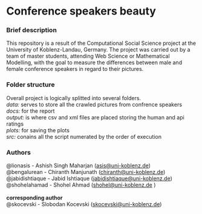 <h1>Conference speakers beauty </h1>

<h3> Brief description </h3>
This repository is a result of the Computational Social Science project at the University of Koblenz-Landau, Germany. The project was carried out by a team of master students, attending Web Science or Mathematical Modelling, with the goal to measure the differences between male and female conference speakers in regard to their pictures.

<h3>Folder structure</h3>
Overall project is logically splitted into several folders. <br/>
<i>data:</i> serves to store all the crawled pictures from confrence speakers<br/>
<i>docs:</i> for the report<br/>
<i>output:</i> is where csv and xml files are placed storing the human and api ratings<br/> 
<i>plots:</i> for saving the plots<br/>
<i>src:</i> conains all the script numerated by the order of execution<br/>

<h3> Authors </h3>
@lionasis - Ashish Singh Maharjan (<a href="mailto:asis@uni-koblenz.de">asis@uni-koblenz.de</a>) <br/>
@bengalurean - Chiranth Manjunath (<a href="mailto:chiranth@uni-koblenz.de">chiranth@uni-koblenz.de</a>) <br/>
@jabidishtiaque - Jabid Ishtiaque (<a href="mailto:jabidishtiaque@uni-koblenz.de">jabidishtiaque@uni-koblenz.de</a>) <br/>
@shohelahamad - Shohel Ahmad (<a href="mailto:shohel@uni-koblenz.de">shohel@uni-koblenz.de</a> ) <br/> <br/>
<b> corresponding author </b> <br/>
@skocevski - Slobodan Kocevski (<a href="mailto:skocevski@uni-koblenz.de">skocevski@uni-koblenz.de</a>) <br/>

